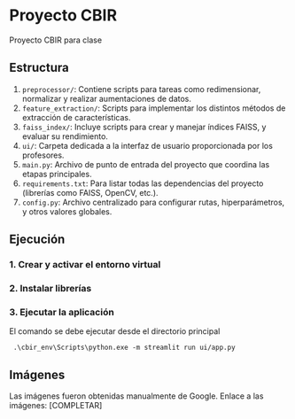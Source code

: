 # Proyecto CBIR
Proyecto CBIR para clase

## Estructura

1. `preprocessor/`: Contiene scripts para tareas como redimensionar, normalizar y realizar aumentaciones de datos.
2. `feature_extraction/`: Scripts para implementar los distintos métodos de extracción de características.
3. `faiss_index/`: Incluye scripts para crear y manejar índices FAISS, y evaluar su rendimiento.
4. `ui/`: Carpeta dedicada a la interfaz de usuario proporcionada por los profesores.
5. `main.py`: Archivo de punto de entrada del proyecto que coordina las etapas principales.
6.  `requirements.txt`: Para listar todas las dependencias del proyecto (librerías como FAISS, OpenCV, etc.).
7. `config.py`: Archivo centralizado para configurar rutas, hiperparámetros, y otros valores globales.


## Ejecución

### 1. Crear y activar el entorno virtual


### 2. Instalar librerías


### 3. Ejecutar la aplicación
El comando se debe ejecutar desde el directorio principal

` .\cbir_env\Scripts\python.exe -m streamlit run ui/app.py`

## Imágenes
Las imágenes fueron obtenidas manualmente de Google.
Enlace a las imágenes: [COMPLETAR]

